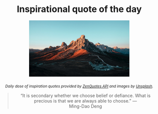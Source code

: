 
<div align="center">

# Inspirational quote of the day

<img src="./data/photo.jpeg" alt="Beautiful nature photo" width="320" height="180">

<sub><i>Daily dose of inspiration quotes provided by [ZenQuotes API](https://zenquotes.io/) and images by [Unsplash](https://unsplash.com/).</i></sub>


<blockquote>&ldquo;It is secondary whether we choose belief or defiance. What is precious is that we are always able to choose.&rdquo; &mdash; <footer>Ming-Dao Deng</footer></blockquote>

</div>
